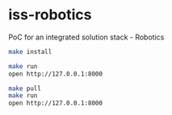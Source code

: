 # iss-robotics
PoC for an integrated solution stack - Robotics

```bash
make install

make run
open http://127.0.0.1:8000

make pull
make run
open http://127.0.0.1:8000
